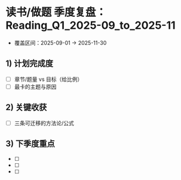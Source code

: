 # 读书/做题 季度复盘：Reading_Q1_2025-09_to_2025-11
- 覆盖区间：2025-09-01 → 2025-11-30
## 1) 计划完成度
- [ ] 章节/题量 vs 目标（给比例）
- [ ] 最卡的主题与原因
## 2) 关键收获
- [ ] 三条可迁移的方法论/公式
## 3) 下季度重点
- [ ] 
- [ ] 
- [ ] 